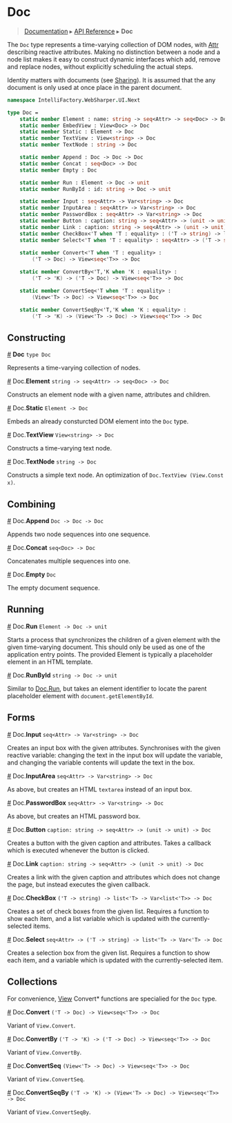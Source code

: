 # Doc
> [Documentation](../README.md) ▸ [API Reference](API.md) ▸ **Doc**

The `Doc` type represents a time-varying collection of DOM nodes,
with [Attr](Attr.md) describing reactive attributes.  Making no distinction
between a node and a node list makes it easy to construct dynamic interfaces
which add, remove and replace nodes, without explicitly scheduling the
actual steps.

Identity  matters with documents (see [Sharing](Sharing.md)). It is assumed that
the any document is only used at once place in the parent document.

```fsharp
namespace IntelliFactory.WebSharper.UI.Next

type Doc =
    static member Element : name: string -> seq<Attr> -> seq<Doc> -> Doc
    static member EmbedView : View<Doc> -> Doc
    static member Static : Element -> Doc
    static member TextView : View<string> -> Doc
    static member TextNode : string -> Doc

    static member Append : Doc -> Doc -> Doc
    static member Concat : seq<Doc> -> Doc
    static member Empty : Doc

    static member Run : Element -> Doc -> unit
    static member RunById : id: string -> Doc -> unit

    static member Input : seq<Attr> -> Var<string> -> Doc
    static member InputArea : seq<Attr> -> Var<string> -> Doc
    static member PasswordBox : seq<Attr> -> Var<string> -> Doc
    static member Button : caption: string -> seq<Attr> -> (unit -> unit) -> Doc
    static member Link : caption: string -> seq<Attr> -> (unit -> unit) -> Doc
    static member CheckBox<'T when 'T : equality> : ('T -> string) -> list<'T> -> Var<list<'T>> -> Doc
    static member Select<'T when 'T : equality> : seq<Attr> -> ('T -> string) -> list<'T> -> Var<'T> -> Doc
    
    static member Convert<'T when 'T : equality> :
        ('T -> Doc) -> View<seq<'T>> -> Doc

    static member ConvertBy<'T,'K when 'K : equality> :
        ('T -> 'K) -> ('T -> Doc) -> View<seq<'T>> -> Doc

    static member ConvertSeq<'T when 'T : equality> :
        (View<'T> -> Doc) -> View<seq<'T>> -> Doc

    static member ConvertSeqBy<'T,'K when 'K : equality> :
        ('T -> 'K) -> (View<'T> -> Doc) -> View<seq<'T>> -> Doc

```

## Constructing

<a name="Doc" href="#Doc">#</a> **Doc** `type Doc`

Represents a time-varying collection of nodes.

<a name="Element" href="#Element">#</a> Doc.**Element** `string -> seq<Attr> -> seq<Doc> -> Doc`

Constructs an element node with a given name, attributes and children.

<a name="Static" href="#Static">#</a> Doc.**Static** `Element -> Doc`

Embeds an already consturcted DOM element into the `Doc` type.

<a name="TextView" href="#TextView">#</a> Doc.**TextView** `View<string> -> Doc`

Constructs a time-varying text node.

<a name="TextNode" href="#TextNode">#</a> Doc.**TextNode** `string -> Doc`

Constructs a simple text node. An optimization of `Doc.TextView (View.Const x)`.

## Combining

<a name="Append" href="#Append">#</a> Doc.**Append** `Doc -> Doc -> Doc`

Appends two node sequences into one sequence. 

<a name="Concat" href="#Concat">#</a> Doc.**Concat** `seq<Doc> -> Doc`

Concatenates multiple sequences into one.

<a name="Empty" href="#Empty">#</a> Doc.**Empty** `Doc`

The empty document sequence.

## Running

<a name="Run" href="#Run">#</a> Doc.**Run** `Element -> Doc -> unit`

Starts a process that synchronizes the children of a given element with
the given time-varying document.  This should only be used as one of the
application entry points.  The provided Element is typically a placeholder
element in an HTML template.

<a name="RunById" href="#RunById">#</a> Doc.**RunById** `string -> Doc -> unit`

Similar to <a href="#Run">Doc.Run</a>, but takes an element identifier
to locate the parent placeholder element with `document.getElementById`.

## Forms

<a name="Input" href="#Input">#</a> Doc.**Input** `seq<Attr> -> Var<string> -> Doc`

Creates an input box with the given attributes. Synchronises with the given reactive variable: changing the text in the input box will update the variable, and changing the variable contents will update the text in the box.


<a name="InputArea" href="#InputArea">#</a> Doc.**InputArea** `seq<Attr> -> Var<string> -> Doc`

As above, but creates an HTML `textarea` instead of an input box.


<a name="PasswordBox" href="#PasswordBox">#</a> Doc.**PasswordBox** `seq<Attr> -> Var<string> -> Doc`

As above, but creates an HTML password box.

<a name="Button" href="#Button">#</a> Doc.**Button** `caption: string -> seq<Attr> -> (unit -> unit) -> Doc`

Creates a button with the given caption and attributes. Takes a callback which is executed whenever the button is clicked.

<a name="Link" href="#Link">#</a> Doc.**Link** `caption: string -> seq<Attr> -> (unit -> unit) -> Doc`

Creates a link with the given caption and attributes which does not change the page, but instead executes the given callback.

<a name="CheckBox" href="#CheckBox">#</a> Doc.**CheckBox** `('T -> string) -> list<'T> -> Var<list<'T>> -> Doc`

Creates a set of check boxes from the given list. Requires a function to show each item, and a list variable which is updated with the currently-selected items.

<a name="Select" href="#Select">#</a> Doc.**Select** `seq<Attr> -> ('T -> string) -> list<'T> -> Var<'T> -> Doc`

Creates a selection box from the given list. Requires a function to show each item, and a variable which is updated with the currently-selected item.

## Collections

For convenience, [View](View.md) Convert* functions are specialied for the `Doc` type.

<a name="Convert" href="#Convert">#</a> Doc.**Convert** `('T -> Doc) -> View<seq<'T>> -> Doc`

Variant of `View.Convert`.

<a name="ConvertBy" href="#ConvertBy">#</a> Doc.**ConvertBy** `('T -> 'K) -> ('T -> Doc) -> View<seq<'T>> -> Doc`

Variant of `View.ConvertBy`.

<a name="ConvertSeq" href="#ConvertSeq">#</a> Doc.**ConvertSeq** `(View<'T> -> Doc) -> View<seq<'T>> -> Doc`

Variant of `View.ConvertSeq`.

<a name="ConvertSeqBy" href="#ConvertSeqBy">#</a> Doc.**ConvertSeqBy** `('T -> 'K) -> (View<'T> -> Doc) -> View<seq<'T>> -> Doc`

Variant of `View.ConvertSeqBy`.










